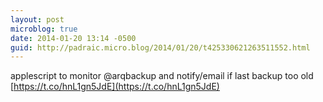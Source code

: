```yaml
---
layout: post
microblog: true
date: 2014-01-20 13:14 -0500
guid: http://padraic.micro.blog/2014/01/20/t425330621263511552.html
---
```

applescript to monitor @arqbackup and notify/email if last backup too old   [https://t.co/hnL1gn5JdE](https://t.co/hnL1gn5JdE)
